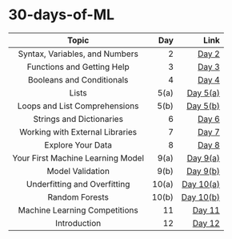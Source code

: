 # 30-days-of-ML

|  Topic  | Day | Link |
:--------:|------:|-------:|
|Syntax, Variables, and Numbers|2| [Day 2](https://github.com/ipshitag/30-days-of-ML/blob/main/exercise-syntax-variables-and-numbers.ipynb)|
|Functions and Getting Help|3|[Day 3](https://github.com/ipshitag/30-days-of-ML/blob/main/exercise-functions-and-getting-help.ipynb)|
|Booleans and Conditionals|4|[Day 4](https://github.com/ipshitag/30-days-of-ML/blob/main/exercise-booleans-and-conditionals.ipynb)|
|Lists|5(a)| [Day 5(a)](https://github.com/ipshitag/30-days-of-ML/blob/main/exercise-lists.ipynb)|
|Loops and List Comprehensions|5(b)| [Day 5(b)](https://github.com/ipshitag/30-days-of-ML/blob/main/exercise-loops-and-list-comprehensions.ipynb)
|Strings and Dictionaries|6| [Day 6](https://github.com/ipshitag/30-days-of-ML/blob/main/exercise-strings-and-dictionaries.ipynb)|
|Working with External Libraries|7|[Day 7](https://github.com/ipshitag/30-days-of-ML/blob/main/exercise-working-with-external-libraries.ipynb)
|Explore Your Data|8|[Day 8](https://github.com/ipshitag/30-days-of-ML/blob/main/exercise-explore-your-data.ipynb)|
|Your First Machine Learning Model|9(a)|[Day 9(a)](https://github.com/ipshitag/30-days-of-ML/blob/main/exercise-your-first-machine-learning-model.ipynb)
|Model Validation|9(b)|[Day 9(b)](https://github.com/ipshitag/30-days-of-ML/blob/main/exercise-model-validation.ipynb)
|Underfitting and Overfitting|10(a)|[Day 10(a)](https://github.com/ipshitag/30-days-of-ML/blob/main/exercise-underfitting-and-overfitting.ipynb)
|Random Forests|10(b)|[Day 10(b)](https://github.com/ipshitag/30-days-of-ML/blob/main/exercise-random-forests.ipynb)
|Machine Learning Competitions|11|[Day 11](https://github.com/ipshitag/30-days-of-ML/blob/main/exercise-machine-learning-competitions.ipynb)
|Introduction|12|[Day 12](https://github.com/ipshitag/30-days-of-ML/blob/main/exercise-introduction.ipynb)
